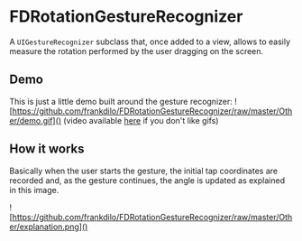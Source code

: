 # FDRotationGestureRecognizer

A `UIGestureRecognizer` subclass that, once added to a view, allows to easily measure the rotation performed by the user dragging on the screen.

## Demo

This is just a little demo built around the gesture recognizer:
![https://github.com/frankdilo/FDRotationGestureRecognizer/raw/master/Other/demo.gif]()
(video available [here](https://github.com/frankdilo/FDRotationGestureRecognizer/raw/master/Other/demo.mov) if you don't like gifs)

## How it works

Basically when the user starts the gesture, the initial tap coordinates are recorded and, as the gesture continues, the angle is updated as explained in this image.

![https://github.com/frankdilo/FDRotationGestureRecognizer/raw/master/Other/explanation.png]()
